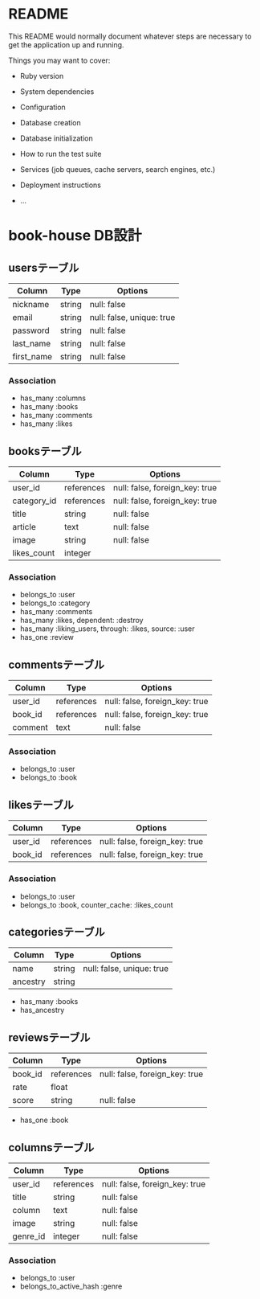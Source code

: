 # README

This README would normally document whatever steps are necessary to get the
application up and running.

Things you may want to cover:

* Ruby version

* System dependencies

* Configuration

* Database creation

* Database initialization

* How to run the test suite

* Services (job queues, cache servers, search engines, etc.)

* Deployment instructions

* ...

# book-house DB設計
## usersテーブル
|Column       |Type   |Options                      |
|-------------|-------|-----------------------------|
|nickname     |string |null: false                  |
|email        |string |null: false, unique: true    |
|password     |string |null: false                  |
|last_name    |string |null: false                  |
|first_name   |string |null: false                  |
### Association
- has_many :columns
- has_many :books
- has_many :comments
- has_many :likes

## booksテーブル
|Column       |Type       |Options                          |
|-------------|-----------|---------------------------------|
|user_id      |references |null: false, foreign_key: true   |
|category_id  |references |null: false, foreign_key: true   |
|title        |string     |null: false                      |
|article      |text       |null: false                      |
|image        |string     |null: false                      |
|likes_count  |integer    |                                 |
### Association
- belongs_to :user
- belongs_to :category
- has_many :comments
- has_many :likes, dependent: :destroy
- has_many :liking_users, through: :likes, source: :user
- has_one :review

## commentsテーブル
|Column       |Type         |Options                          |
|-------------|-------------|---------------------------------|
|user_id      |references   |null: false, foreign_key: true   |
|book_id      |references   |null: false, foreign_key: true   |
|comment      |text         |null: false                      |
### Association
- belongs_to :user
- belongs_to :book

## likesテーブル
|Column       |Type         |Options                          |
|-------------|-------------|---------------------------------|
|user_id      |references   |null: false, foreign_key: true   |
|book_id      |references   |null: false, foreign_key: true   |
### Association
- belongs_to :user
- belongs_to :book, counter_cache: :likes_count

## categoriesテーブル
|Column       |Type         |Options                          |
|-------------|-------------|---------------------------------|
|name         |string       |null: false, unique: true        |
|ancestry     |string       |                                 |
- has_many :books
- has_ancestry

## reviewsテーブル
|Column       |Type         |Options                          |
|-------------|-------------|---------------------------------|
|book_id      |references   |null: false, foreign_key: true   |
|rate         |float        |                                 |
|score        |string       |null: false                      |
- has_one :book

## columnsテーブル
|Column       |Type         |Options                          |
|-------------|-------------|---------------------------------|
|user_id      |references   |null: false, foreign_key: true   |
|title        |string       |null: false                      |
|column       |text         |null: false                      |
|image        |string       |null: false                      |
|genre_id     |integer      |null: false                      |
### Association
- belongs_to :user
- belongs_to_active_hash :genre